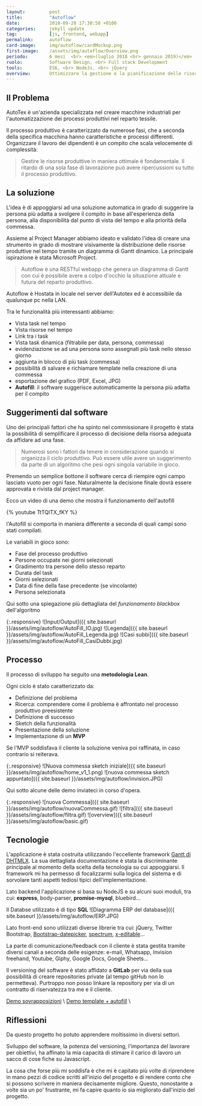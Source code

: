 ```yaml
---
layout:         post
title:          "Autoflow"
date:           2018-09-20 17:30:58 +0100
categories:     jekyll update
tag:            [js, frontend, webapp]
permalink:      autoflow
card-image:     img/autoflow/cardMockup.png
first-image:    /assets/img/autoflow/Overview.png
periodo:        6 mesi  <br> <em>(luglio 2018 <br> gennaio 2019)</em>
ruolo:          Software Design, <br> Full stack Development
tools:          ES6, <br> NodeJs, <br> jQuery
overview:       Ottimizzare la gestione e la pianificazione delle risorse per il reparto produttivo
---
```


<section id="designProblem" markdown="1">

## Il Problema
AutoTex è un'azienda specializzata nel creare macchine industriali per l'automatizzazione dei processi produttivi nel reparto tessile.

Il processo produttivo è caratterizzato da numerose fasi, che a seconda della specifica macchina hanno caratteristiche e processi differenti. Organizzare il lavoro dei dipendenti è un compito che scala velocemente di complessità: 

> Gestire le risorse produttive in maniera ottimale è fondamentale. Il ritardo di una sola fase di lavorazione può avere ripercussioni su tutto il processo produttivo.

</section>



<section id="solution" markdown="1">

## La soluzione
L'idea è di appoggiarsi ad una soluzione automatica in grado di suggerire la persona più adatta a svolgere il compito in base all'esperienza della persona, alla disponibilità dal punto di vista del tempo e alla priorità della commessa.

Assieme al Project Manager abbiamo ideato e validato l'idea di creare una strumento in grado di mostrare visivamente la distribuzione delle risorse produttive nel tempo tramite un diagramma di Gantt dinamico. La principale ispirazione è stata Microsoft Project.

<!-- Da ciò nasce Autoflow. -->

> Autoflow è una RESTful webapp che genera un diagramma di Gantt con cui è possibile avere a colpo d'occhio la situazione attuale e futura del reparto produttivo.  

Autoflow è Hostata in locale nel server dell'Autotex ed è accessibile da qualunque pc nella LAN.

Tra le funzionalità più interessanti abbiamo:

- Vista task nel tempo
- Vista risorse nel tempo
- Link tra i task
- Vista task dinamica (filtrabile per data, persona, commessa)
- evidenziazione se ad una persona sono assegnati più task nello stesso giorno
- aggiunta in blocco di più task (commessa)
- possibilità di salvare e richiamare template nella creazione di una commessa
- esportazione del grafico (PDF, Excel, JPG)
- **Autofill**: il software suggerisce automaticamente la persona più adatta per il compito

<!-- ha chiesto il mio aiuto nello sviluppare una soluzione customizzata  -->
</section>



<section id="obstacles" markdown="1">

## Suggerimenti dal software
Uno dei principali fattori che ha spinto nel commissionare il progetto è stata la possibilità di semplificare il processo di decisione della risorsa adeguata da affidare ad una fase.

> Numerosi sono i fattori da tenere in considerazione quando si organizza il ciclo produttivo. Può essere utile avere un suggerimento da parte di un algoritmo che pesi ogni singola variabile in gioco. 

Premendo un semplice bottone il software cerca di riempire ogni campo lasciato vuoto per ogni fase.
Naturalmente la decisione finale dovrà essere approvata e rivista dal project manager.

Ecco un video di una demo che mostra il funzionamento dell'autofill

<div class="central">
    {% youtube TtTQlTX_fKY %}
</div>

l'Autofill si comporta in maniera differente a seconda di quali campi sono stati compilati.

Le variabili in gioco sono:
- Fase del processo produttivo 
- Persone occupate nei giorni selezionati
- Gradimento tra persone dello stesso reparto
- Durata del task
- Giorni selezionati
- Data di fine della fase precedente (se vincolante)
- Persona selezionata

Qui sotto una spiegazione più dettagliata del *funzionamento blackbox* dell'algoritmo 

{:.responsive}
![Input/Output]({{ site.baseurl }}/assets/img/autoflow/AutoFill_IO.jpg)
![Legenda]({{ site.baseurl }}/assets/img/autoflow/AutoFill_Legenda.jpg)
![Casi subbi]({{ site.baseurl }}/assets/img/autoflow/AutoFill_CasiDubbi.jpg)

</section>



<section id="process" markdown="1">

## Processo

Il processo di sviluppo ha seguito una **metodologia Lean**.

Ogni ciclo è stato caratterizzato da:

- Definizione del problema
- Ricerca: comprendere come il problema è affrontato nel processo produttivo preesistente 
- Definizione di successo
- Sketch della funzionalità 
- Presentazione della soluzione 
- Implementazione di un **MVP**

Se l'MVP soddisfava il cliente la soluzione veniva poi raffinata, in caso contrario si reiterava.


{:.responsive}
![Nuova commessa sketch iniziale]({{ site.baseurl }}/assets/img/autoflow/home_v1_1.png)
![nuova commessa sketch appuntato]({{ site.baseurl }}/assets/img/autoflow/invision.JPG)
<!-- Altre immagini prese dal blocco note -->


Qui sotto alcune delle demo inviateci in corso d'opera.

{:.responsive}
![nuova Commessa]({{ site.baseurl }}/assets/img/autoflow/nuovaCommessa.gif)
![filtra]({{ site.baseurl }}/assets/img/autoflow/filtra.gif)
![overview]({{ site.baseurl }}/assets/img/autoflow/basic.gif)

</section>



<section id="tech" markdown="1">

## Tecnologie

L'applicazione è stata costruita utilizzando l'eccellente framework [Gantt di DHTMLX](https://docs.dhtmlx.com/gantt/).
La sua dettagliata documentazione è stata la discriminante principale al momento della scelta della tecnologia su cui appoggiarsi. 
Il framework mi ha permesso di focalizzarmi sulla logica del sistema e di sorvolare tanti aspetti tediosi tipici dell'implementazione.

Lato backend l'applicazione si basa su NodeJS e su alcuni suoi moduli, tra cui: **express**, body-parser, **promise-mysql**, bluebird...

Il Databse utilizzato è di tipo **SQL**
![Diagramma ERP del database]({{ site.baseurl }}/assets/img/autoflow/ERP.JPG)

Lato front-end sono utilizzati diverse librerie tra cui: jQuery, Twitter Bootstrap, [Bootstrap-datepicker](https://bootstrap-datepicker.readthedocs.io/en/latest/), [spectrum](https://bgrins.github.io/spectrum/), [x-editable](https://vitalets.github.io/x-editable/)... 

La parte di comunicazione/feedback con il cliente è stata gestita tramite diversi canali a seconda delle esigenze: e-mail, Whatsapp, Invision freehand, Youtube, Giphy, Google Docs, Google Sheets...

Il versioning del software è stato affidato a **GitLab** per via della sua possibilità di creare repositories private (al tempo gitHub non lo permetteva). 
Purtroppo non posso linkare la repository per via di un contratto di riservatezza tra me e il cliente.
</section>


<section id="demo" markdown="1">

[Demo sovrapposizioni](https://www.youtube.com/watch?v=RPA1ZI1H3Y4) \\
[Demo template + autofill](https://www.youtube.com/watch?v=VyJ8W_1bL4I) \\

</section>



<section id="learned" markdown="1">

## Riflessioni
Da questo progetto ho potuto apprendere moltissimo in diversi settori.

Sviluppo del software,
la potenza del versioning,
l'importanza del lavorare per obiettivi,
ha affinato la mia capacità di stimare il carico di lavoro
un sacco di cose fiche su Javascript.

La cosa che forse più mi soddisfa è che mi è capitato più volte di riprendere in mano pezzi di codice scritti all'inizio del progetto e di rendere conto che si possono scrivere in maniera decisamente migliore. Questo, nonostante a volte sia un po' frustrante, mi fa capire quanto io sia migliorato dall'inizio del progetto.

</section>
